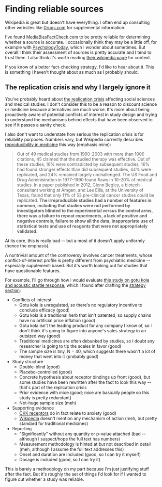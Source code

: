 # Finding reliable sources
Wikipedia is great but doesn't have everything. I often end up consulting other websites like [Drugs.com](https://drugs.com) for supplemental information.

I've found [MediaBiasFactCheck.com](https://mediabiasfactcheck.com) to be pretty reliable for determining whether a source is accurate. I occasionally think they may be a little off, for example with [PsychologyToday](https://mediabiasfactcheck.com/psychology-today), which I wonder about sometimes. But overall I think their assessment of sources is pretty accurate and I tend to trust them. I also think it's worth reading [their wikipedia page](https://en.wikipedia.org/wiki/Media_Bias/Fact_Check) for context.

If you know of a better fact-checking strategy, I'd like to hear about it. This is something I haven't thought about as much as I probably should.


## The replication crisis and why I largely ignore it
You've probably heard about [the replication crisis](https://en.wikipedia.org/wiki/Replication_crisis) affecting social sciences and medical studies. I don't consider this to be a reason to discount science or medicine because alternatives are much worse. It's more about being proactively aware of potential conflicts of interest in study design and trying to understand the mechanisms behind effects that have been observed to see if it passes a sanity check.

I also don't want to understate how serious the replication crisis is for reliability purposes. Numbers vary, but Wikipedia currently describes [reproducibility in medicine](https://en.wikipedia.org/wiki/Replication_crisis#In_medicine) this way (emphasis mine):

> Out of 49 medical studies from 1990–2003 with more than 1000 citations, 45 claimed that the studied therapy was effective. Out of these studies, 16% were contradicted by subsequent studies, 16% had found stronger effects than did subsequent studies, 44% were replicated, and 24% remained largely unchallenged. The US Food and Drug Administration in 1977–1990 found flaws in 10–20% of medical studies. In a paper published in 2012, Glenn Begley, a biotech consultant working at Amgen, and Lee Ellis, at the University of Texas, found that only 11% of 53 pre-clinical cancer studies could be replicated. **The irreproducible studies had a number of features in common, including that studies were not performed by investigators blinded to the experimental versus the control arms, there was a failure to repeat experiments, a lack of positive and negative controls, failure to show all the data, inappropriate use of statistical tests and use of reagents that were not appropriately validated.**

At its core, this is really bad -- but a most of it doesn't apply uniformly (hence the emphasis).

A nontrivial amount of the controversy involves cancer treatments, whose conflict-of-interest profile is pretty different from psychiatric medicine -- especially supplement-based. But it's worth looking out for studies that have questionable features.

For example, I'll go through how I would evaluate [this study on gotu kola and acoustic startle response](https://pubmed.ncbi.nlm.nih.gov/11106141/), which I found after drafting the [strategy section](strategy.md):

+ Conflicts of interest
  + Gotu kola is unregulated, so there's no regulatory incentive to conclude efficacy (good)
  + Gotu kola is a traditional herb that isn't patented, so supply chains have no artificial price inflation (good)
  + Gotu kola isn't the leading product for any company I know of, so I don't think it's going to figure into anyone's sales strategy in an outsized way (good)
  + Traditional medicines are often debunked by studies, so I doubt any researcher is going to tip the scales in favor (good)
  + The sample size is tiny, N = 40, which suggests there wasn't a lot of money that went into it (probably good)
+ Study structure
  + Double-blind (good)
  + Placebo-controlled (good)
  + Concrete hypothesis about receptor bindings up front (good), but some studies have been rewritten after the fact to look this way -- that's part of the replication crisis
  + Prior evidence with mice (good; mice are basically people so this study is pretty redundant)
  + Not-huge sample size (meh)
+ Supporting evidence
  + [CKK receptors](https://en.wikipedia.org/wiki/Cholecystokinin) do in fact relate to anxiety (good)
  + [Wikipedia](https://en.wikipedia.org/wiki/Centella_asiatica) doesn't mention any mechanism of action (meh, but pretty standard for traditional medicines)
+ Reporting
  + "Significantly" without any quantity or p-value attached (bad -- although I suspect/hope the full text has numbers)
  + Measurement methodology is hinted at but not described in detail (meh, although I assume the full text addresses this)
  + Onset and duration are included (good, so I can try it myself)
  + Dosage is included (good, so I can try it)

This is barely a methodology on my part because I'm just justifying stuff after the fact. But it's roughly the set of things I'd look for if I wanted to figure out whether a study was reliable.
